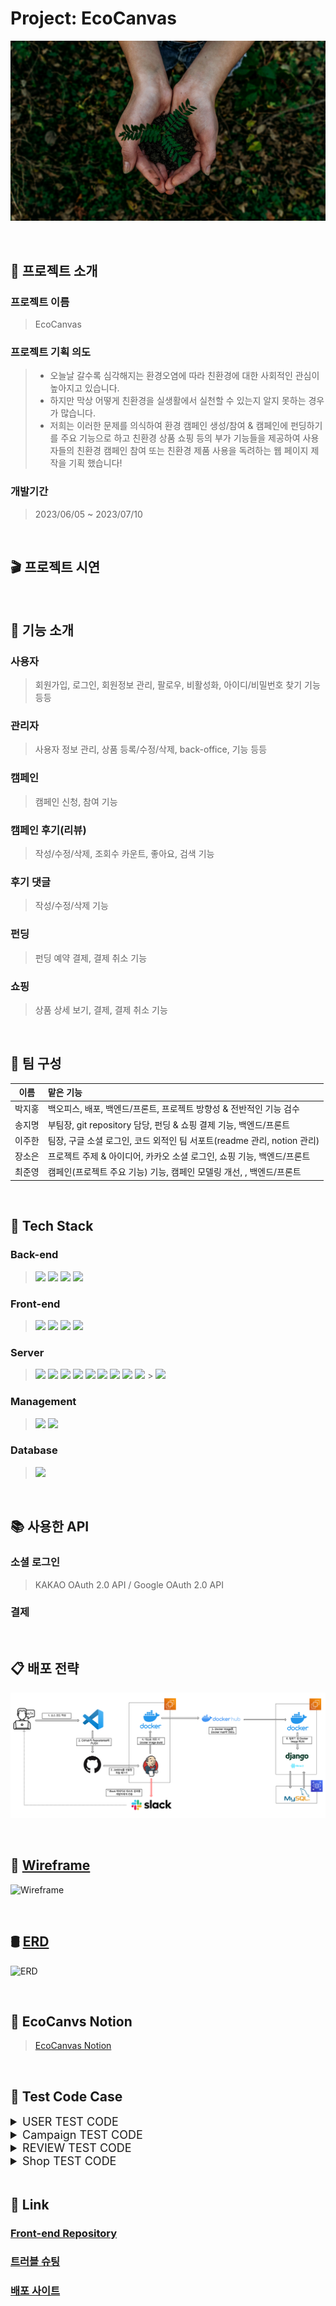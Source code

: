 # Project: EcoCanvas

![EcoCanvas](./readme_img/EcoCanvas_bgimg.jpg)

<br>

## 🎉 프로젝트 소개

### 프로젝트 이름

> EcoCanvas

### 프로젝트 기획 의도

> - 오늘날 갈수록 심각해지는 환경오염에 따라 친환경에 대한 사회적인 관심이 높아지고 있습니다.
> - 하지만 막상 어떻게 친환경을 실생활에서 실천할 수 있는지 알지 못하는 경우가 많습니다.
> - 저희는 이러한 문제를 의식하여 환경 캠페인 생성/참여 & 캠페인에 펀딩하기를 주요 기능으로 하고 친환경 상품 쇼핑 등의 부가 기능들을 제공하여 사용자들의 친환경 캠페인 참여 또는 친환경 제품 사용을 독려하는 웹 페이지 제작을 기획 했습니다!

### 개발기간

> 2023/06/05 ~ 2023/07/10

<br>

## 🎬 프로젝트 시연

<!-- [![프로젝트 시연 영상](EcoCanvas_bgimg.jpg)]()  -->

<br>

## 📜 기능 소개

### 사용자

> 회원가입, 로그인, 회원정보 관리, 팔로우, 비활성화, 아이디/비밀번호 찾기 기능 등등

### 관리자

> 사용자 정보 관리, 상품 등록/수정/삭제, back-office, 기능 등등

### 캠페인

> 캠페인 신청, 참여 기능

### 캠페인 후기(리뷰)

> 작성/수정/삭제, 조회수 카운트, 좋아요, 검색 기능

### 후기 댓글

> 작성/수정/삭제 기능

### 펀딩

> 펀딩 예약 결제, 결제 취소 기능

### 쇼핑

> 상품 상세 보기, 결제, 결제 취소 기능

<br>

## 🔨 팀 구성

|  이름  | 맡은 기능                                                               |
| :----: | :---------------------------------------------------------------------- |
| 박지홍 | 백오피스, 배포, 백엔드/프론트, 프로젝트 방향성 & 전반적인 기능 검수     |
| 송지명 | 부팀장, git repository 담당, 펀딩 & 쇼핑 결제 기능, 백엔드/프론트       |
| 이주한 | 팀장, 구글 소셜 로그인, 코드 외적인 팀 서포트(readme 관리, notion 관리) |
| 장소은 | 프로젝트 주제 & 아이디어, 카카오 소셜 로그인, 쇼핑 기능, 백엔드/프론트  |
| 최준영 | 캠페인(프로젝트 주요 기능) 기능, 캠페인 모델링 개선, , 백엔드/프론트    |

<br>

## 🔧 Tech Stack

### Back-end

> <img src="https://img.shields.io/badge/python 3.10.8-3776AB?style=for-the-badge&logo=python&logoColor=white"> <img src="https://img.shields.io/badge/django 4.2.1-092E20?style=for-the-badge&logo=django&logoColor=white"> <img src="https://img.shields.io/badge/django rest framework 3.14.0-092E20?style=for-the-badge&logo=django&logoColor=white"> <img src="https://img.shields.io/badge/celery 5.2.7-2BB530?style=for-the-badge&logo=celery&logoColor=white">

### Front-end

> <img src="https://img.shields.io/badge/html 5-E34F26?style=for-the-badge&logo=html5&logoColor=white"> <img src="https://img.shields.io/badge/css 3-1572B6?style=for-the-badge&logo=css3&logoColor=white"> <img src="https://img.shields.io/badge/javascript-F7DF1E?style=for-the-badge&logo=javascript&logoColor=white"> <img src="https://img.shields.io/badge/react-61DAFB?style=for-the-badge&logo=react&logoColor=white">

### Server

> <img src="https://img.shields.io/badge/AMAZON EC2-FFE900?style=for-the-badge&logo=amazon&logoColor=black"> <img src="https://img.shields.io/badge/AMAZON S3-569A31?style=for-the-badge&logo=amazons3&logoColor=black"> <img src="https://img.shields.io/badge/DOCKER 20.10.12-3D97FF?style=for-the-badge&logo=docker&logoColor=white"> <img src="https://img.shields.io/badge/DOCKER COMPOSE 2.11.2-3D97FF?style=for-the-badge&logo=docker&logoColor=white"> <img src="https://img.shields.io/badge/GUNICORN-2BB530?style=for-the-badge&logo=gunicorn&logoColor=white"> <img src="https://img.shields.io/badge/NGINX 1.23.2 -2F9624?style=for-the-badge&logo=nginx&logoColor=white"> <img src="https://img.shields.io/badge/daphne-303030?style=for-the-badge&logo=daphne&logoColor=white"> <img src="https://img.shields.io/badge/redis 7.0.7-FF1F1F?style=for-the-badge&logo=redis&logoColor=white"> <img src="https://img.shields.io/badge/jenkins -D24939?style=for-the-badge&logo=jenkins&logoColor=white"> > <img src="https://img.shields.io/badge/amazon rds -527FFF?style=for-the-badge&logo=amazonrds&logoColor=white">

### Management

> <img src="https://img.shields.io/badge/github-181717?style=for-the-badge&logo=github&logoColor=white"> <img src="https://img.shields.io/badge/git-F05032?style=for-the-badge&logo=git&logoColor=white">

### Database

> <img src="https://img.shields.io/badge/mysql -4479A1?style=for-the-badge&logo=mysql&logoColor=white">

<br>

## 📚 사용한 API

### 소셜 로그인

> KAKAO OAuth 2.0 API / Google OAuth 2.0 API

### 결제

>

<br>

## 📋 배포 전략

![배포 전략](./readme_img/%EB%B0%B0%ED%8F%AC%20%EC%A0%84%EB%9E%B5.png)

<br>

## 🎨 [Wireframe](https://www.figma.com/file/Jh0ZRKqUuXPomqyxCVQMzr/Untitled?type=design&node-id=0-1&t=kZSkorEHGW2sxhpQ-0)

![Wireframe]()

<br>

## 🛢 [ERD](https://www.erdcloud.com/d/rcy9tc32bPmgHN6gn)

![ERD]()

<br>

## 📜 EcoCanvs Notion

> [EcoCanvas Notion](https://bedecked-block-34c.notion.site/EcoCanvas-S-A-Starting-Assignments-19d4c100c18a408b8eb647d7201828d0?pvs=4)

<br>

## 🧪 Test Code Case

<details>
<summary style="font-size: 18px;">USER TEST CODE</summary>
<div markdown="1">

## 회원가입

## 회원정보 수정/비활성화

## 로그인

## 로그아웃

## 토큰 유효 확인

## 비밀번호 변경

## 비밀번호 찾기

</div>
</details>

<details>
<summary style="font-size: 18px;">Campaign TEST CODE</summary>
<div markdown="2">

</div>
</details>

<details>
<summary style="font-size: 18px;">REVIEW TEST CODE</summary>
<div markdown="3">

</div>
</details>

<details>
<summary style="font-size: 18px;">Shop TEST CODE</summary>
<div markdown="4">

</div>
</details>

<br>

## 🔗 Link

### [Front-end Repository](https://github.com/Songjimyung/EcoCanvas-Frontend)

### [트러블 슈팅](https://bedecked-block-34c.notion.site/Error-log-9bf480bc93e74b5e86c9d670f3bc5005?pvs=4)

### [배포 사이트]()
